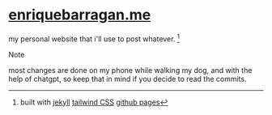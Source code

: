 # [enriquebarragan.me](https://enriquebarragan.github.io)
my personal website that i'll use to post whatever. [^1]

> [!NOTE]
> most changes are done on my phone while walking my dog, and with the help of chatgpt, so keep that in mind if you decide to read the commits. 

[^1]: built with
  [jekyll](https://jekyllrb.com/)
  [tailwind CSS](https://tailwindcss.com/)
  [github pages](https://pages.github.com/)


